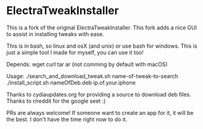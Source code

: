 # ElectraTweakInstaller
This is a fork of the original ElectraTweakInstaller. This fork adds a nice GUI to assist in installing tweaks with ease.

This is in bash, so linux and osX (and unix) or use bash for windows.
This is just a simple tool I made for myself, you can use it too!

Depends:
wget
curl
tar
ar (not comming by default with macOS)

Usage:
./search_and_download_tweak.sh name-of-tweak-to-search
./install_script.sh nameOfDeb.deb ip.of.your.iphone

Thanks to cydiaupdates.org for providing a source to download deb files.
Thanks to r/reddit for the google seet :)

PRs are always welcome!
If someone want to create an app for it, it will be the best. I don't have the time right now to do it.
